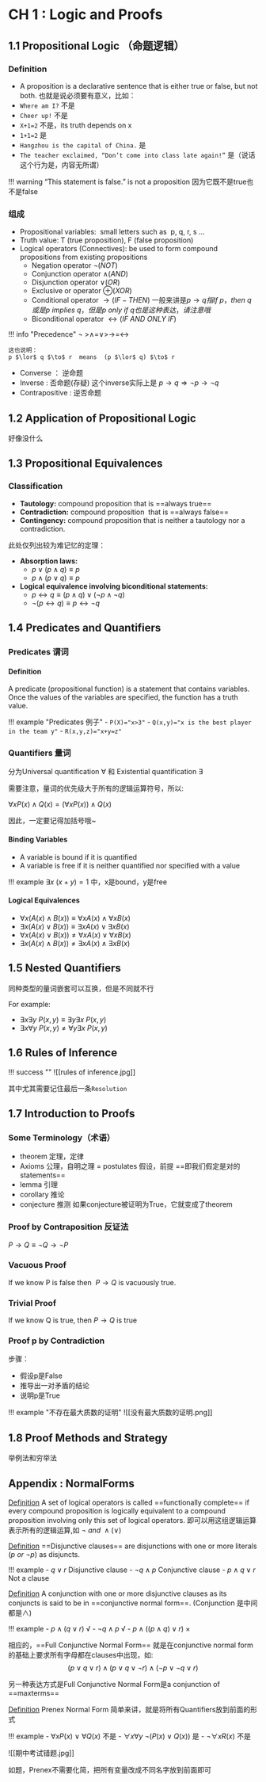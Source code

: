# CH 1 : Logic and Proofs
## 1.1 Propositional Logic （命题逻辑）

### Definition
- A proposition is a declarative sentence that is either true or false, but not both.
也就是说必须要有意义，比如：
- `Where am I?`  不是
- `Cheer up!` 不是
- `X+1=2` 不是，its truth depends on x
- `1+1=2` 是
- `Hangzhou is the capital of China.` 是
- `The teacher exclaimed, “Don’t come into class late again!”` 是（说话这个行为是，内容无所谓）

!!! warning
	“This statement is false.” is not a proposition 因为它既不是true也不是false

### 组成
- Propositional variables:  small letters such as  p, q, r, s …
- Truth value: T (true proposition), F (false proposition)
- Logical operators (Connectives): be used to form compound propositions from existing propositions
	- Negation operator  $\neg(NOT)$
	- Conjunction operator  $\land(AND)$
	- Disjunction operator  $\lor(OR)$
	- Exclusive or operator  $\oplus(XOR)$
	- Conditional operator  $\to(IF-THEN)$ 一般来讲是$p\to q 指If\ p，then\ q或是p\ implies\ q，但是p\ only\ if\ q也是这种表达，请注意哦$
	- Biconditional operator  $\leftrightarrow(IF\ AND\ ONLY\ IF)$

!!! info "Precedence"
	$\neg$ >$\land$=$\lor$>$\to$=$\leftrightarrow$
	
	这也说明：
	p $\lor$ q $\to$ r  means  (p $\lor$ q) $\to$ r


- Converse ： 逆命题
- Inverse : 否命题(存疑) 这个inverse实际上是 $p\rightarrow q \Rightarrow \neg p \rightarrow \neg q$
- Contrapositive : 逆否命题


## 1.2 Application of Propositional Logic

好像没什么

## 1.3 Propositional Equivalences

### Classification

- **Tautology:** compound proposition that is ==always true==
- **Contradiction:** compound proposition  that is ==always false==
- **Contingency:** compound proposition that is neither a tautology nor a contradiction.

此处仅列出较为难记忆的定理：

- **Absorption laws:**
	- $p\lor (p\land q)\equiv p$
	- $p\land (p\lor q)\equiv p$
- **Logical equivalence involving biconditional statements:**
	- $p\leftrightarrow q\equiv (p\land q)\lor(\neg p\land \neg q)$
	- $\neg(p\leftrightarrow q)\equiv p\leftrightarrow \neg q$

## 1.4 Predicates and Quantifiers
### Predicates 谓词
#### Definition
A predicate (propositional function) is a statement that contains variables. Once the values of the variables are specified, the function has a truth value.

!!! example "Predicates 例子"
	- `P(X)="x>3"`
	- `Q(x,y)="x is the best player in the team y"`
	- `R(x,y,z)="x+y=z"`

### Quantifiers 量词
分为Universal quantification $\forall$ 和 Existential quantification $\exists$

需要注意，量词的优先级大于所有的逻辑运算符号，所以:

$\forall x P(x)\land Q(x) = (\forall x P(x))\land Q(x)$

因此，一定要记得加括号哦~

#### Binding Variables 

- A variable is bound if it is quantified 
- A variable is free if it is neither quantified nor specified with a value

!!! example
	$\exists x\ (x+y)=1$ 中，x是bound，y是free

#### Logical Equivalences

- $\forall x(A(x)\land B(x))\equiv \forall x A(x) \land \forall x B(x)$
- $\exists x(A(x)\lor B(x))\equiv \exists x A(x) \lor \exists x B(x)$
- $\forall x(A(x)\lor B(x))\ne \forall x A(x) \lor \forall x B(x)$
- $\exists x(A(x)\land B(x))\ne \exists x A(x) \land \exists x B(x)$

## 1.5 Nested Quantifiers

同种类型的量词嵌套可以互换，但是不同就不行

For example:

- $\exists x\exists y\ P(x,y)\equiv \exists y\exists x\ P(x,y)$
- $\exists x\forall y\ P(x,y) \ne \forall y\exists x\ P(x,y)$

## 1.6 Rules of Inference

!!! success ""
	 ![[rules of inference.jpg]]


其中尤其需要记住最后一条`Resolution`

## 1.7 Introduction to Proofs
### Some Terminology（术语）

- theorem 定理，定律
- Axioms 公理，自明之理 = postulates 假设，前提     ==即我们假定是对的statements==
- lemma 引理
- corollary 推论
- conjecture 推测 如果conjecture被证明为True，它就变成了theorem

### Proof by Contraposition 反证法

$P\to Q \equiv \neg Q\to \neg P$

### Vacuous Proof
If we know P is false then  $P\to Q$ is vacuously true.

### Trivial Proof
If we know Q is true, then $P\to Q$ is true

### Proof p by Contradiction
步骤：

- 假设p是False
- 推导出一对矛盾的结论
- 说明p是True


!!! example "不存在最大质数的证明"
	![[没有最大质数的证明.png]]


## 1.8 Proof Methods and Strategy

举例法和穷举法

## Appendix : NormalForms

[Definition](#) A set of logical operators is called ==functionally complete== if every compound proposition is logically equivalent to a compound proposition involving only this set of logical operators. 即可以用这组逻辑运算表示所有的逻辑运算,如 $\neg \ and\ \land(\lor)$

[Definition](#) ==Disjunctive clauses== are disjunctions with one or more literals ($p\ or\ \neg p$) as disjuncts.

!!! example
	- $q\lor r$ Disjunctive clause
	- $\neg q\land p$ Conjunctive clause
	- $p\land q\lor r$ Not a clause


[Definition](#) A conjunction with one or more disjunctive clauses as its conjuncts is said to be in ==conjunctive normal form==. (Conjunction 是中间都是$\land$)

!!! example
	- $p\land (q\lor r)$ √
	- $\neg q\land p$ √
	- $p\land ((p\land q)\lor r)$ ×


相应的，==Full Conjunctive Normal Form== 就是在conjunctive normal form的基础上要求所有字母都在clauses中出现，如:
$$
(p\lor q\lor r)\land(p\lor q\lor \neg r)\land(\neg p\lor \neg q\lor r)
$$


另一种表达方式是Full Conjunctive Normal Form是a conjunction of ==maxterms==

[Definition](#) Prenex Normal Form 简单来讲，就是将所有Quantifiers放到前面的形式

!!! example
	- $\forall xP(x)\ \lor \ \forall Q(x)$  不是
	- $\forall x\forall y \ \neg(P(x)\lor Q(x))$  是
	- $\neg \forall xR(x)$ 不是

![[期中考试错题.jpg]]

如题，Prenex不需要化简，把所有变量改成不同名字放到前面即可

